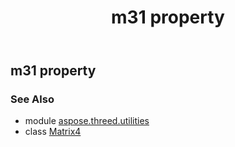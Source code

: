 ﻿---
title: m31 property
second_title: Aspose.3D for Python via .NET API References
description: 
type: docs
weight: 290
url: /python-net/aspose.threed.utilities/matrix4/m31/
is_root: false
---

## m31 property


### See Also
* module [aspose.threed.utilities](../../)
* class [Matrix4](/3d/python-net/aspose.threed.utilities/matrix4)
